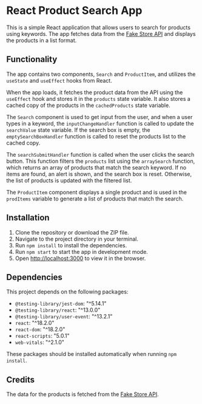 # React Product Search App

This is a simple React application that allows users to search for products using keywords. The app fetches data from the [Fake Store API](https://fakestoreapi.com/) and displays the products in a list format.

## Functionality

The app contains two components, `Search` and `ProductItem`, and utilizes the `useState` and `useEffect` hooks from React.

When the app loads, it fetches the product data from the API using the `useEffect` hook and stores it in the `products` state variable. It also stores a cached copy of the products in the `cachedProducts` state variable.

The `Search` component is used to get input from the user, and when a user types in a keyword, the `inputChangeHandler` function is called to update the `searchValue` state variable. If the search box is empty, the `emptySearchBoxHandler` function is called to reset the products list to the cached copy.

The `searchSubmitHandler` function is called when the user clicks the search button. This function filters the `products` list using the `arraySearch` function, which returns an array of products that match the search keyword. If no items are found, an alert is shown, and the search box is reset. Otherwise, the list of products is updated with the filtered list.

The `ProductItem` component displays a single product and is used in the `prodItems` variable to generate a list of products that match the search.

## Installation

1.  Clone the repository or download the ZIP file.
2.  Navigate to the project directory in your terminal.
3.  Run `npm install` to install the dependencies.
4.  Run `npm start` to start the app in development mode.
5.  Open [http://localhost:3000](http://localhost:3000/) to view it in the browser.

## Dependencies

This project depends on the following packages:

- `@testing-library/jest-dom`: "^5.14.1"
- `@testing-library/react`: "^13.0.0"
- `@testing-library/user-event`: "^13.2.1"
- `react`: "^18.2.0"
- `react-dom`: "^18.2.0"
- `react-scripts`: "5.0.1"
- `web-vitals`: "^2.1.0"

These packages should be installed automatically when running `npm install`.

## Credits

The data for the products is fetched from the [Fake Store API](https://fakestoreapi.com/).
